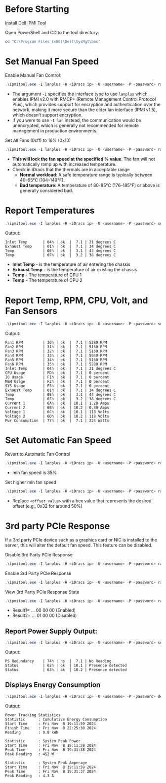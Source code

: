 
# Before Starting
[Install Dell IPMI Tool](https://www.dell.com/support/home/en-us/drivers/driversdetails?driverid=m63f3)

Open PowerShell and CD to the tool directory:
```PowerShell
cd "C:\Program Files (x86)\Dell\SysMgt\bmc"
```


# Set Manual Fan Speed
Enable Manual Fan Control:
```PowerShell
.\ipmitool.exe -I lanplus -H <iDracs ip> -U <username> -P <password> raw 0x30 0x30 0x01 0x00
```
- The argument `-I` specifies the interface type to use `lanplus` which enables IPMI v2.0 with RMCP+ (Remote Management Control Protocol Plus), which provides support for encryption and authentication over the network, making it more secure than the older lan interface (IPMI v1.5), which doesn’t support encryption.
- If you were to use `-I lan` instead, the communication would be unencrypted, which is generally not recommended for remote management in production environments.


Set All Fans (0xff) to 16% (0x10)
```PowerShell
.\ipmitool.exe -I lanplus -H <iDracs ip> -U <username> -P <password> raw 0x30 0x30 0x02 0xff 0x10
```
- **This will lock the fan speed at the specified % value**. The fan will not automatically ramp up with increased temperature.
- Check in iDracs that the thermals are in acceptable range
	- **Normal workload**: A safe temperature range is typically between 40–65°C (104–149°F).
	- **Bad temperature**: A temperature of 80-85°C (176–185°F) or above is generally considered bad.


# Report Temperatures
```PowerShell
.\ipmitool.exe -I lanplus -H <iDracs ip> -U <username> -P <password> sdr type temperature
```
Output:
```
Inlet Temp       | 04h | ok  |  7.1 | 21 degrees C
Exhaust Temp     | 01h | ok  |  7.1 | 34 degrees C
Temp             | 0Eh | ok  |  3.1 | 43 degrees C
Temp             | 0Fh | ok  |  3.2 | 38 degrees C
```
- **Inlet Temp** - is the temperature of air entering the chassis
- **Exhaust Temp** - is the temperature of air existing the chassis
- **Temp** - The temperature of CPU 1
- **Temp** - The temperature of CPU 2

# Report Temp, RPM, CPU,  Volt, and Fan Sensors
```PowerShell
.\ipmitool.exe -I lanplus -H <iDracs ip> -U <username> -P <password> sdr elist full
```
Output:
```
Fan1 RPM         | 30h | ok  |  7.1 | 5280 RPM
Fan2 RPM         | 31h | ok  |  7.1 | 5160 RPM
Fan3 RPM         | 32h | ok  |  7.1 | 5160 RPM
Fan4 RPM         | 33h | ok  |  7.1 | 5040 RPM
Fan5 RPM         | 34h | ok  |  7.1 | 5160 RPM
Fan6 RPM         | 35h | ok  |  7.1 | 5280 RPM
Inlet Temp       | 04h | ok  |  7.1 | 21 degrees C
CPU Usage        | FDh | ok  |  7.1 | 0 percent
IO Usage         | F1h | ok  |  7.1 | 0 percent
MEM Usage        | F2h | ok  |  7.1 | 0 percent
SYS Usage        | F3h | ok  |  7.1 | 0 percent
Exhaust Temp     | 01h | ok  |  7.1 | 34 degrees C
Temp             | 0Eh | ok  |  3.1 | 44 degrees C
Temp             | 0Fh | ok  |  3.2 | 38 degrees C
Current 1        | 6Ah | ok  | 10.1 | 1.20 Amps
Current 2        | 6Bh | ok  | 10.2 | 0.80 Amps
Voltage 1        | 6Ch | ok  | 10.1 | 118 Volts
Voltage 2        | 6Dh | ok  | 10.2 | 118 Volts
Pwr Consumption  | 77h | ok  |  7.1 | 224 Watts
```


# Set Automatic Fan Speed
Revert to Automatic Fan Control
```PowerShell
.\ipmitool.exe -I lanplus -H <iDracs ip> -U <username> -P <password> raw 0x30 0x30 0x01 0x01
```
- min fan speed is 35%

Set higher min fan speed
```PowerShell
.\ipmitool.exe -I lanplus -H <iDracs ip> -U <username> -P <password> raw 0x30 0x30 0x02 0xff <offset_value>
```
- Replace `<offset_value>` with a hex value that represents the desired offset (e.g., 0x32 for around 50%)

# 3rd party PCIe Response
If a 3rd party PCIe device such as a graphics card or NIC is installed to the server, this will alter the default fan speed. This feature can be disabled.

Disable 3rd Party PCIe Response
```PowerShell
.\ipmitool.exe -I lanplus -H <iDracs ip> -U <username> -P <password> raw 0x30 0xce 0x00 0x16 0x05 0x00 0x00 0x00 0x05 0x00 0x01 0x00 0x00
```

Enable 3rd Party PCIe Response
```PowerShell
.\ipmitool.exe -I lanplus -H <iDracs ip> -U <username> -P <password> raw 0x30 0xce 0x00 0x16 0x05 0x00 0x00 0x00 0x05 0x00 0x00 0x00 0x00
```

View 3rd Party PCIe Response State
```PowerShell
.\ipmitool.exe -I lanplus -H <iDracs ip> -U <username> -P <password> raw 0x30 0xce 0x01 0x16 0x05 0x00 0x00 0x00
```
- Result1= ... 00 00 00 (Enabled)
- Result2= ... 01 00 00 (Disabled)


## Report Power Supply Output:
```PowerShell
.\ipmitool.exe -I lanplus -H <iDracs ip> -U <username> -P <password> sdr type ‘Power Supply’
```
Output:
```
PS Redundancy    | 74h | ns  |  7.1 | No Reading
Status           | 62h | ok  | 10.1 | Presence detected
Status           | 63h | ok  | 10.2 | Presence detected
```

## Displays Energy Consumption
```PowerShell
.\ipmitool.exe -I lanplus -H <iDracs ip> -U <username> -P <password> delloem powermonitor
```
Output:
```
Power Tracking Statistics
Statistic      : Cumulative Energy Consumption
Start Time     : Fri Nov  8 19:11:59 2024
Finish Time    : Fri Nov  8 22:25:30 2024
Reading        : 0.8 kWh

Statistic      : System Peak Power
Start Time     : Fri Nov  8 19:11:59 2024
Peak Time      : Fri Nov  8 19:31:38 2024
Peak Reading   : 452 W

Statistic      : System Peak Amperage
Start Time     : Fri Nov  8 19:11:59 2024
Peak Time      : Fri Nov  8 19:31:37 2024
Peak Reading   : 4.3 A
```
